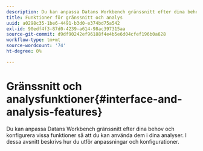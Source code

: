 ```yaml
---
description: Du kan anpassa Datans Workbench gränssnitt efter dina behov och konfigurera vissa funktioner så att du kan använda dem i dina analyser. I dessa avsnitt beskrivs hur du utför anpassningar och konfigurationer.
title: Funktioner för gränssnitt och analys
uuid: a0298c35-1be6-4491-b3d0-e374bd75a542
exl-id: 90edf4f3-87d0-4239-a614-98ac397315aa
source-git-commit: d9df90242ef96188f4e4b5e6d04cfef196b0a628
workflow-type: tm+mt
source-wordcount: '74'
ht-degree: 0%

---
```


# Gränssnitt och analysfunktioner{#interface-and-analysis-features}

Du kan anpassa Datans Workbench gränssnitt efter dina behov och konfigurera vissa funktioner så att du kan använda dem i dina analyser. I dessa avsnitt beskrivs hur du utför anpassningar och konfigurationer.

